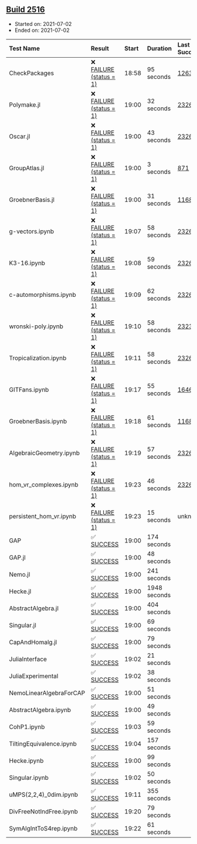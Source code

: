 ## [Build 2516](https://oscarci.mathematik.uni-kl.de/job/oscar-stable/2516/)

* Started on: 2021-07-02
* Ended on: 2021-07-02

| Test Name    | Result | Start | Duration | Last Success | First Failure |
|:-------------|:-------|:------|:---------|:-------------|:--------------|
| CheckPackages | ❌ [FAILURE (status = 1)](https://oscarci.mathematik.uni-kl.de/job/oscar-stable/2516/artifact/logs/build-2516/CheckPackages.log) | 18:58 | 95 seconds | [1263](https://oscarci.mathematik.uni-kl.de/job/oscar-stable/1263/) | [1264](https://oscarci.mathematik.uni-kl.de/job/oscar-stable/1264/) |
| Polymake.jl | ❌ [FAILURE (status = 1)](https://oscarci.mathematik.uni-kl.de/job/oscar-stable/2516/artifact/logs/build-2516/Polymake.jl.log) | 19:00 | 32 seconds | [2326](https://oscarci.mathematik.uni-kl.de/job/oscar-stable/2326/) | [2327](https://oscarci.mathematik.uni-kl.de/job/oscar-stable/2327/) |
| Oscar.jl | ❌ [FAILURE (status = 1)](https://oscarci.mathematik.uni-kl.de/job/oscar-stable/2516/artifact/logs/build-2516/Oscar.jl.log) | 19:00 | 43 seconds | [2326](https://oscarci.mathematik.uni-kl.de/job/oscar-stable/2326/) | [2327](https://oscarci.mathematik.uni-kl.de/job/oscar-stable/2327/) |
| GroupAtlas.jl | ❌ [FAILURE (status = 1)](https://oscarci.mathematik.uni-kl.de/job/oscar-stable/2516/artifact/logs/build-2516/GroupAtlas.jl.log) | 19:00 | 3 seconds | [871](https://oscarci.mathematik.uni-kl.de/job/oscar-stable/871/) | [872](https://oscarci.mathematik.uni-kl.de/job/oscar-stable/872/) |
| GroebnerBasis.jl | ❌ [FAILURE (status = 1)](https://oscarci.mathematik.uni-kl.de/job/oscar-stable/2516/artifact/logs/build-2516/GroebnerBasis.jl.log) | 19:00 | 31 seconds | [1168](https://oscarci.mathematik.uni-kl.de/job/oscar-stable/1168/) | [1169](https://oscarci.mathematik.uni-kl.de/job/oscar-stable/1169/) |
| g-vectors.ipynb | ❌ [FAILURE (status = 1)](https://oscarci.mathematik.uni-kl.de/job/oscar-stable/2516/artifact/logs/build-2516/g-vectors.ipynb.log) | 19:07 | 58 seconds | [2326](https://oscarci.mathematik.uni-kl.de/job/oscar-stable/2326/) | [2327](https://oscarci.mathematik.uni-kl.de/job/oscar-stable/2327/) |
| K3-16.ipynb | ❌ [FAILURE (status = 1)](https://oscarci.mathematik.uni-kl.de/job/oscar-stable/2516/artifact/logs/build-2516/K3-16.ipynb.log) | 19:08 | 59 seconds | [2326](https://oscarci.mathematik.uni-kl.de/job/oscar-stable/2326/) | [2327](https://oscarci.mathematik.uni-kl.de/job/oscar-stable/2327/) |
| c-automorphisms.ipynb | ❌ [FAILURE (status = 1)](https://oscarci.mathematik.uni-kl.de/job/oscar-stable/2516/artifact/logs/build-2516/c-automorphisms.ipynb.log) | 19:09 | 62 seconds | [2326](https://oscarci.mathematik.uni-kl.de/job/oscar-stable/2326/) | [2327](https://oscarci.mathematik.uni-kl.de/job/oscar-stable/2327/) |
| wronski-poly.ipynb | ❌ [FAILURE (status = 1)](https://oscarci.mathematik.uni-kl.de/job/oscar-stable/2516/artifact/logs/build-2516/wronski-poly.ipynb.log) | 19:10 | 58 seconds | [2323](https://oscarci.mathematik.uni-kl.de/job/oscar-stable/2323/) | [2324](https://oscarci.mathematik.uni-kl.de/job/oscar-stable/2324/) |
| Tropicalization.ipynb | ❌ [FAILURE (status = 1)](https://oscarci.mathematik.uni-kl.de/job/oscar-stable/2516/artifact/logs/build-2516/Tropicalization.ipynb.log) | 19:11 | 58 seconds | [2326](https://oscarci.mathematik.uni-kl.de/job/oscar-stable/2326/) | [2327](https://oscarci.mathematik.uni-kl.de/job/oscar-stable/2327/) |
| GITFans.ipynb | ❌ [FAILURE (status = 1)](https://oscarci.mathematik.uni-kl.de/job/oscar-stable/2516/artifact/logs/build-2516/GITFans.ipynb.log) | 19:17 | 55 seconds | [1646](https://oscarci.mathematik.uni-kl.de/job/oscar-stable/1646/) | [1647](https://oscarci.mathematik.uni-kl.de/job/oscar-stable/1647/) |
| GroebnerBasis.ipynb | ❌ [FAILURE (status = 1)](https://oscarci.mathematik.uni-kl.de/job/oscar-stable/2516/artifact/logs/build-2516/GroebnerBasis.ipynb.log) | 19:18 | 61 seconds | [1168](https://oscarci.mathematik.uni-kl.de/job/oscar-stable/1168/) | [1169](https://oscarci.mathematik.uni-kl.de/job/oscar-stable/1169/) |
| AlgebraicGeometry.ipynb | ❌ [FAILURE (status = 1)](https://oscarci.mathematik.uni-kl.de/job/oscar-stable/2516/artifact/logs/build-2516/AlgebraicGeometry.ipynb.log) | 19:19 | 57 seconds | [2326](https://oscarci.mathematik.uni-kl.de/job/oscar-stable/2326/) | [2327](https://oscarci.mathematik.uni-kl.de/job/oscar-stable/2327/) |
| hom_vr_complexes.ipynb | ❌ [FAILURE (status = 1)](https://oscarci.mathematik.uni-kl.de/job/oscar-stable/2516/artifact/logs/build-2516/hom_vr_complexes.ipynb.log) | 19:23 | 46 seconds | [2326](https://oscarci.mathematik.uni-kl.de/job/oscar-stable/2326/) | [2327](https://oscarci.mathematik.uni-kl.de/job/oscar-stable/2327/) |
| persistent_hom_vr.ipynb | ❌ [FAILURE (status = 1)](https://oscarci.mathematik.uni-kl.de/job/oscar-stable/2516/artifact/logs/build-2516/persistent_hom_vr.ipynb.log) | 19:23 | 15 seconds | unknown | unknown |
| GAP | ✅ [SUCCESS](https://oscarci.mathematik.uni-kl.de/job/oscar-stable/2516/artifact/logs/build-2516/GAP.log) | 19:00 | 174 seconds |  |  |
| GAP.jl | ✅ [SUCCESS](https://oscarci.mathematik.uni-kl.de/job/oscar-stable/2516/artifact/logs/build-2516/GAP.jl.log) | 19:00 | 48 seconds |  |  |
| Nemo.jl | ✅ [SUCCESS](https://oscarci.mathematik.uni-kl.de/job/oscar-stable/2516/artifact/logs/build-2516/Nemo.jl.log) | 19:00 | 241 seconds |  |  |
| Hecke.jl | ✅ [SUCCESS](https://oscarci.mathematik.uni-kl.de/job/oscar-stable/2516/artifact/logs/build-2516/Hecke.jl.log) | 19:00 | 1948 seconds |  |  |
| AbstractAlgebra.jl | ✅ [SUCCESS](https://oscarci.mathematik.uni-kl.de/job/oscar-stable/2516/artifact/logs/build-2516/AbstractAlgebra.jl.log) | 19:00 | 404 seconds |  |  |
| Singular.jl | ✅ [SUCCESS](https://oscarci.mathematik.uni-kl.de/job/oscar-stable/2516/artifact/logs/build-2516/Singular.jl.log) | 19:00 | 69 seconds |  |  |
| CapAndHomalg.jl | ✅ [SUCCESS](https://oscarci.mathematik.uni-kl.de/job/oscar-stable/2516/artifact/logs/build-2516/CapAndHomalg.jl.log) | 19:00 | 79 seconds |  |  |
| JuliaInterface | ✅ [SUCCESS](https://oscarci.mathematik.uni-kl.de/job/oscar-stable/2516/artifact/logs/build-2516/JuliaInterface.log) | 19:02 | 21 seconds |  |  |
| JuliaExperimental | ✅ [SUCCESS](https://oscarci.mathematik.uni-kl.de/job/oscar-stable/2516/artifact/logs/build-2516/JuliaExperimental.log) | 19:02 | 38 seconds |  |  |
| NemoLinearAlgebraForCAP | ✅ [SUCCESS](https://oscarci.mathematik.uni-kl.de/job/oscar-stable/2516/artifact/logs/build-2516/NemoLinearAlgebraForCAP.log) | 19:00 | 51 seconds |  |  |
| AbstractAlgebra.ipynb | ✅ [SUCCESS](https://oscarci.mathematik.uni-kl.de/job/oscar-stable/2516/artifact/logs/build-2516/AbstractAlgebra.ipynb.log) | 19:00 | 49 seconds |  |  |
| CohP1.ipynb | ✅ [SUCCESS](https://oscarci.mathematik.uni-kl.de/job/oscar-stable/2516/artifact/logs/build-2516/CohP1.ipynb.log) | 19:03 | 59 seconds |  |  |
| TiltingEquivalence.ipynb | ✅ [SUCCESS](https://oscarci.mathematik.uni-kl.de/job/oscar-stable/2516/artifact/logs/build-2516/TiltingEquivalence.ipynb.log) | 19:04 | 157 seconds |  |  |
| Hecke.ipynb | ✅ [SUCCESS](https://oscarci.mathematik.uni-kl.de/job/oscar-stable/2516/artifact/logs/build-2516/Hecke.ipynb.log) | 19:00 | 99 seconds |  |  |
| Singular.ipynb | ✅ [SUCCESS](https://oscarci.mathematik.uni-kl.de/job/oscar-stable/2516/artifact/logs/build-2516/Singular.ipynb.log) | 19:02 | 50 seconds |  |  |
| uMPS(2,2,4)_0dim.ipynb | ✅ [SUCCESS](https://oscarci.mathematik.uni-kl.de/job/oscar-stable/2516/artifact/logs/build-2516/uMPS-2-2-4-_0dim.ipynb.log) | 19:11 | 355 seconds |  |  |
| DivFreeNotIndFree.ipynb | ✅ [SUCCESS](https://oscarci.mathematik.uni-kl.de/job/oscar-stable/2516/artifact/logs/build-2516/DivFreeNotIndFree.ipynb.log) | 19:20 | 79 seconds |  |  |
| SymAlgIntToS4rep.ipynb | ✅ [SUCCESS](https://oscarci.mathematik.uni-kl.de/job/oscar-stable/2516/artifact/logs/build-2516/SymAlgIntToS4rep.ipynb.log) | 19:22 | 61 seconds |  |  |

